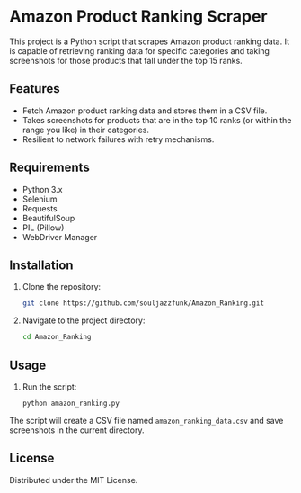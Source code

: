 # Amazon Product Ranking Scraper

This project is a Python script that scrapes Amazon product ranking data. It is capable of retrieving ranking data for specific categories and taking screenshots for those products that fall under the top 15 ranks.

## Features

- Fetch Amazon product ranking data and stores them in a CSV file.
- Takes screenshots for products that are in the top 10 ranks (or within the range you like) in their categories.
- Resilient to network failures with retry mechanisms.

## Requirements

- Python 3.x
- Selenium
- Requests
- BeautifulSoup
- PIL (Pillow)
- WebDriver Manager

## Installation

1. Clone the repository:
    ```bash
    git clone https://github.com/souljazzfunk/Amazon_Ranking.git
    ```
2. Navigate to the project directory:
    ```bash
    cd Amazon_Ranking
    ```

## Usage

1. Run the script:
    ```bash
    python amazon_ranking.py
    ```

The script will create a CSV file named `amazon_ranking_data.csv` and save screenshots in the current directory.

## License

Distributed under the MIT License. 
